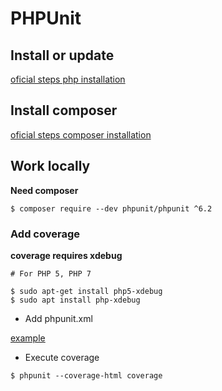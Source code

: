 # PHPUnit

## Install or update

[oficial steps php installation](https://phpunit.de/manual/current/en/installation.html)

## Install composer

[oficial steps composer installation](https://getcomposer.org/download/)

## Work locally

**Need composer**

 `$ composer require --dev phpunit/phpunit ^6.2`

### Add coverage

**coverage requires xdebug**

```
# For PHP 5, PHP 7

$ sudo apt-get install php5-xdebug
$ sudo apt install php-xdebug
```

* Add phpunit.xml

[example](https://phpunit.de/manual/current/en/appendixes.configuration.html)

* Execute coverage

`$ phpunit --coverage-html coverage`
